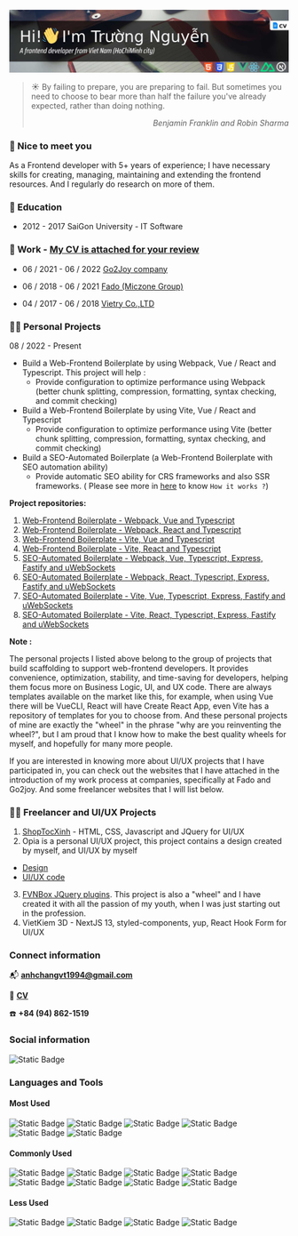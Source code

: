 [![MasterHead](./images/github-header_06.jpg "Frontend portfolio! HTML, CSS, Javascript, Vue, React, Nuxt and Next")](https://raw.githubusercontent.com/anhchangvt1994/anhchangvt1994/main/NguyenMinhTruong_Frontend_VueJS_ReactJS_NuxtJS_CV.pdf)

> :sunny: By failing to prepare, you are preparing to fail. But sometimes you need to choose to bear more than half the failure you've already expected, rather than doing nothing.
> <div style="text-align: right"><i>Benjamin Franklin and Robin Sharma</i></div>

### :handshake: Nice to meet you
<p>As a Frontend developer with 5+ years of experience; I have necessary skills for creating, managing, maintaining and extending the frontend resources. And I regularly do research on more of them.</p>

### :green_book: Education

- 2012 - 2017 SaiGon University - IT Software

### :briefcase: Work - [My CV is attached for your review](https://raw.githubusercontent.com/anhchangvt1994/anhchangvt1994/main/NguyenMinhTruong_Frontend_VueJS_ReactJS_NuxtJS_CV.pdf)

- 06 / 2021 - 06 / 2022 [Go2Joy company](https://go2joy.vn)

- 06 / 2018 - 06 / 2021 [Fado (Miczone Group)](https://fado.vn)

- 04 / 2017 - 06 / 2018 [Vietry Co.,LTD](https://vietry.com.vn)

### :technologist: Personal Projects

08 / 2022 - Present

- Build a Web-Frontend Boilerplate by using Webpack, Vue / React and Typescript. This project will help :
  - Provide configuration to optimize performance using Webpack (better chunk splitting, compression, formatting, syntax checking, and commit checking)
- Build a Web-Frontend Boilerplate by using Vite, Vue / React and Typescript
  - Provide configuration to optimize performance using Vite (better chunk splitting, compression, formatting, syntax checking, and commit checking)
- Build a SEO-Automated Boilerplate (a Web-Frontend Boilerplate with SEO automation ability)
  - Provide automatic SEO ability for CRS frameworks and also SSR frameworks. ( Please see more in [here](https://github.com/anhchangvt1994/vite-project-template-react__seo-web-scraping#how-it-works) to know `How it works ?`)

**Project repositories:**

1. [Web-Frontend Boilerplate - Webpack, Vue and Typescript](https://github.com/anhchangvt1994/webpack-project--template-vue-ts__react-router)
2. [Web-Frontend Boilerplate - Webpack, React and Typescript](https://github.com/anhchangvt1994/webpack-project--template-react-ts__react-router)
3. [Web-Frontend Boilerplate - Vite, Vue and Typescript](https://github.com/anhchangvt1994/vite-project--template-vue-ts__react-router)
4. [Web-Frontend Boilerplate - Vite, React and Typescript](https://github.com/anhchangvt1994/vite-project--template-react-ts__react-router)
5. [SEO-Automated Boilerplate - Webpack, Vue, Typescript, Express, Fastify and uWebSockets](https://github.com/anhchangvt1994/webpack-project-template-vue__seo-web-scraping)
6. [SEO-Automated Boilerplate - Webpack, React, Typescript, Express, Fastify and uWebSockets](https://github.com/anhchangvt1994/webpack-project-template-react__seo-web-scraping)
7. [SEO-Automated Boilerplate - Vite, Vue, Typescript, Express, Fastify and uWebSockets](https://github.com/anhchangvt1994/vite-project-template-vue__seo-web-scraping)
8. [SEO-Automated Boilerplate - Vite, React, Typescript, Express, Fastify and uWebSockets](https://github.com/anhchangvt1994/vite-project-template-react__seo-web-scraping)

**Note :**
<p>
The personal projects I listed above belong to the group of projects that build scaffolding to support web-frontend developers. It provides convenience, optimization, stability, and time-saving for developers, helping them focus more on Business  Logic, UI, and UX code. There are always templates available on the market like this, for example, when using Vue there will be VueCLI, React will have Create React App, even Vite has a repository of templates for you to choose from. And these personal projects of mine are exactly the "wheel" in the phrase "why are you reinventing the wheel?", but I am proud that I know how to make the best quality wheels for myself, and hopefully for many more people.

If you are interested in knowing more about UI/UX projects that I have participated in, you can check out the websites that I have attached in the introduction of my work process at companies, specifically at Fado and Go2joy. And some freelancer websites that I will list below.
</p>

### :technologist: Freelancer and UI/UX Projects

1. [ShopTocXinh](http://shoptocxinh.vn) - HTML, CSS, Javascript and JQuery for UI/UX
2. Opia is a personal UI/UX project, this project contains a design created by myself, and UI/UX by myself
  - [Design](https://github.com/anhchangvt1994/opiatheme)
  - [UI/UX code](https://github.com/anhchangvt1994/opia)
3. [FVNBox JQuery plugins](https://github.com/anhchangvt1994/fvnBox). This project is also a "wheel" and I have created it with all the passion of my youth, when I was just starting out in the profession.
4. VietKiem 3D - NextJS 13, styled-components, yup, React Hook Form for UI/UX

<h3>Connect information</h3>

:mailbox_with_mail: **anhchangvt1994@gmail.com**

:page_facing_up: [**CV**](https://raw.githubusercontent.com/anhchangvt1994/anhchangvt1994/main/NguyenMinhTruong_Frontend_VueJS_ReactJS_NuxtJS_CV.pdf)

:phone: **+84 (94) 862-1519**

<h3>Social information</h3>

![Static Badge](https://img.shields.io/badge/logo-linkedin-grey?style=for-the-badge&logo=linkedin&label=&labelColor=0066ff&color=grey&link=https://linkedin.com/in/truong-nguyen-8780a523a)

<h3 align="left">Languages and Tools</h3>

#### Most Used
![Static Badge](https://img.shields.io/badge/logo-html-grey?style=for-the-badge&logo=html5&label=&labelColor=ffd6cc&color=grey) ![Static Badge](https://img.shields.io/badge/logo-css-grey?style=for-the-badge&logo=css3&label=&labelColor=66c2ff&color=grey) ![Static Badge](https://img.shields.io/badge/logo-javascript-grey?style=for-the-badge&logo=javascript&label=&labelColor=808000&color=grey) ![Static Badge](https://img.shields.io/badge/logo-sass-grey?style=for-the-badge&logo=sass&label=&labelColor=ffe6f7&color=grey) ![Static Badge](https://img.shields.io/badge/logo-vue-grey?style=for-the-badge&logo=vuedotjs&label=&labelColor=004d00&color=grey) ![Static Badge](https://img.shields.io/badge/logo-jquery-grey?style=for-the-badge&logo=jquery&label=&labelColor=0099ff&color=grey)

#### Commonly Used
![Static Badge](https://img.shields.io/badge/logo-nuxt-grey?style=for-the-badge&logo=nuxtdotjs&label=&labelColor=ccffcc&color=grey) ![Static Badge](https://img.shields.io/badge/logo-react-grey?style=for-the-badge&logo=react&label=&labelColor=e6ffff&color=grey) ![Static Badge](https://img.shields.io/badge/logo-next-grey?style=for-the-badge&logo=nextdotjs&label=&labelColor=001a00&color=grey) ![Static Badge](https://img.shields.io/badge/logo-typescript-grey?style=for-the-badge&logo=typescript&label=&labelColor=b3ccff&color=grey) ![Static Badge](https://img.shields.io/badge/logo-tailwind-grey?style=for-the-badge&logo=tailwindcss&label=&labelColor=ccf5ff&color=grey) ![Static Badge](https://img.shields.io/badge/logo-gulp-grey?style=for-the-badge&logo=gulp&label=&labelColor=ffd6cc&color=grey) ![Static Badge](https://img.shields.io/badge/logo-webpack-grey?style=for-the-badge&logo=webpack&label=&labelColor=006680&color=grey) ![Static Badge](https://img.shields.io/badge/logo-vite-grey?style=for-the-badge&logo=vite&label=&labelColor=b3b3ff&color=grey)

#### Less Used

![Static Badge](https://img.shields.io/badge/logo-express-grey?style=for-the-badge&logo=express&label=&labelColor=001a00&color=grey) ![Static Badge](https://img.shields.io/badge/logo-fastify-grey?style=for-the-badge&logo=fastify&label=&labelColor=001a00&color=grey) ![Static Badge](https://img.shields.io/badge/logo-uws-grey?style=for-the-badge&logo=&label=&labelColor=001a00&color=grey) ![Static Badge](https://img.shields.io/badge/logo-puppeteer-grey?style=for-the-badge&logo=puppeteer&label=&labelColor=ccfff2&color=grey)